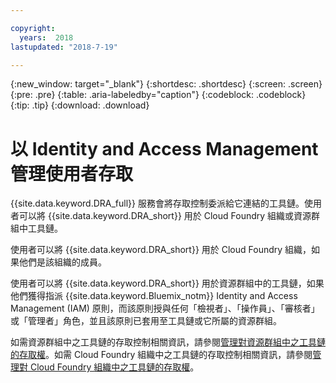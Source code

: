 ```yaml
---

copyright:
  years:  2018
lastupdated: "2018-7-19"

---
```


{:new_window: target="_blank"}
{:shortdesc: .shortdesc}
{:screen: .screen}
{:pre: .pre}
{:table: .aria-labeledby="caption"}
{:codeblock: .codeblock}
{:tip: .tip}
{:download: .download}


# 以 Identity and Access Management 管理使用者存取

{{site.data.keyword.DRA_full}} 服務會將存取控制委派給它連結的工具鏈。使用者可以將 {{site.data.keyword.DRA_short}} 用於 Cloud Foundry 組織或資源群組中工具鏈。 

使用者可以將 {{site.data.keyword.DRA_short}} 用於 Cloud Foundry 組織，如果他們是該組織的成員。

使用者可以將 {{site.data.keyword.DRA_short}} 用於資源群組中的工具鏈，如果他們獲得指派 {{site.data.keyword.Bluemix_notm}} Identity and Access Management (IAM) 原則，而該原則授與任何「檢視者」、「操作員」、「審核者」或「管理者」角色，並且該原則已套用至工具鏈或它所屬的資源群組。

如需資源群組中之工具鏈的存取控制相關資訊，請參閱[管理對資源群組中之工具鏈的存取權](/docs/services/ContinuousDelivery/toolchains_using.html#managing_access_resource_groups)。如需 Cloud Foundry 組織中之工具鏈的存取控制相關資訊，請參閱[管理對 Cloud Foundry 組織中之工具鏈的存取權](/docs/services/ContinuousDelivery/toolchains_using.html#managing_access_orgs)。
